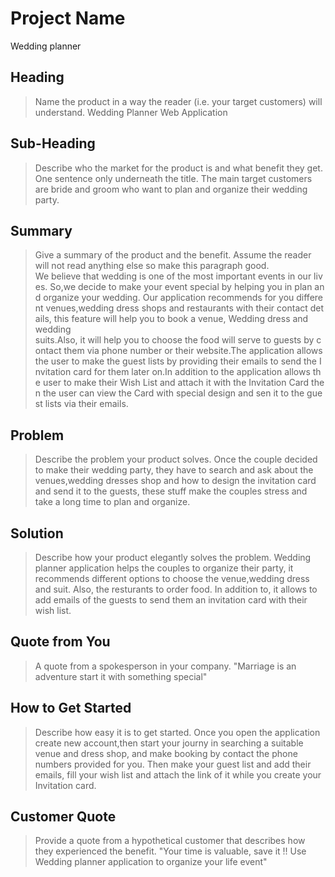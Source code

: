 # Project Name #

Wedding planner 
 
## Heading ##
  > Name the product in a way the reader (i.e. your target customers) will understand.
  Wedding Planner Web Application

## Sub-Heading ##
  > Describe who the market for the product is and what benefit they get. One sentence only underneath the title.
  The main target customers are bride and groom who want to plan and organize their wedding party. 

## Summary ##
  > Give a summary of the product and the benefit. Assume the reader will not read anything else so make this paragraph good.
  We believe that wedding is one of the most important events in our lives. So,we decide to make your event special by helping you in plan and organize your wedding. Our application recommends for you different venues,wedding dress shops and restaurants with their contact details, this feature will help you to book a venue, Wedding dress and wedding suits.Also, it will help you to choose the food will serve to guests by contact them via phone number or their website.The application allows the user to make the guest lists by providing their emails to send the Invitation card for them later on.In addition to the application allows the user to make their Wish List and attach it with the Invitation Card then the user can view the Card with special design and sen it to the guest lists via their emails.

## Problem ##
  > Describe the problem your product solves.
  Once the couple decided to make their wedding party, they have to search and ask about the venues,wedding dresses shop and how to design the invitation card and send it to the guests, these stuff make the couples stress and take a long time to plan and organize.

## Solution ##
  > Describe how your product elegantly solves the problem.
  Wedding planner application helps the couples to organize their party, it recommends different options to choose the venue,wedding dress and suit. Also, the resturants to order food. In addition to, it allows to add emails of the guests to send them an invitation card with their wish list.

## Quote from You ##
  > A quote from a spokesperson in your company.
  "Marriage is an adventure start it with something special"

## How to Get Started ##
  > Describe how easy it is to get started.
  Once you open the application create new account,then start your journy in searching a suitable venue and dress shop, and make booking by contact the phone numbers provided for you. Then make your guest list and add their emails, fill your wish list and attach the link of it while you create your Invitation card.

## Customer Quote ##
  > Provide a quote from a hypothetical customer that describes how they experienced the benefit.
  "Your time is valuable, save it !! Use Wedding planner application to organize your life event"


